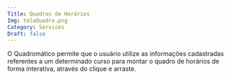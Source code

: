 ```yaml
---
Title: Quadros de Horários
Img: telaQuadro.png
Category: Services
Draft: false
---
```


O Quadromático permite que o usuário utilize as informações cadastradas referentes a um determinado curso para montar o quadro de horários de forma interativa, através do clique e arraste.
